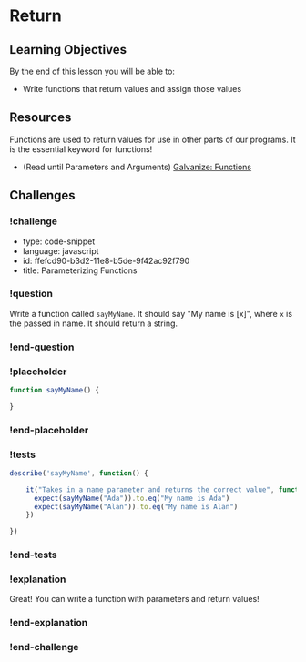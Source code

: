 # Return

## Learning Objectives

By the end of this lesson you will be able to:

* Write functions that return values and assign those values

## Resources

Functions are used to return values for use in other parts of our programs. It is the essential keyword for functions!

* (Read until Parameters and Arguments) [Galvanize: Functions](https://github.com/gSchool/javascript-curriculum/blob/master/10_Syntax/04_Functions.md#user-content-the-keyword-return)

## Challenges

<!-- Question -->

### !challenge

* type: code-snippet
* language: javascript
* id: ffefcd90-b3d2-11e8-b5de-9f42ac92f790
* title: Parameterizing Functions

### !question

Write a function called `sayMyName`. It should say "My name is [x]", where `x` is the passed in name. It should
return a string.

### !end-question

### !placeholder

```js
function sayMyName() {

}
```

### !end-placeholder

### !tests

```js
describe('sayMyName', function() {

    it("Takes in a name parameter and returns the correct value", function() {
      expect(sayMyName("Ada")).to.eq("My name is Ada")
      expect(sayMyName("Alan")).to.eq("My name is Alan")
    })

})
```

### !end-tests

### !explanation

Great! You can write a function with parameters and return values!

### !end-explanation

### !end-challenge
